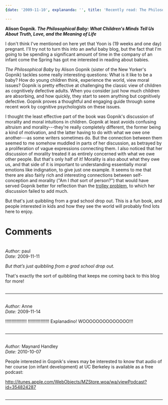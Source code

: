 ```yaml
---
{date: '2009-11-10', explananda: '', title: 'Recently read: The Philosophical Baby'}

---
```

<strong>Alison Gopnik. <em>The Philosophical Baby: What Children's Minds Tell Us About Truth, Love, and the Meaning of Life</em></strong>

I don't think I've mentioned on here yet that Yoon is (19 weeks and one day) pregnant.  I'll try not to turn this into an awful baby blog, but the fact that I'm going to be spending a significant amount of time in the company of an infant come the Spring has got me interested in reading about babies.  

<em>The Philosophical Baby</em> by Alison Gopnik (sister of the New Yorker's Gopnik) tackles some really interesting questions: What is it like to be a baby?  How do young children think, experience the world, view moral  issues?  Gopnik is pretty effective at challenging the classic view of children as cognitively defective adults.  When you consider just how much children are absorbing, and how quickly, they start to seem anything but cognitively defective.  Gopnik proves a thoughtful and engaging guide through some recent work by cognitive psychologists on these issues.

I thought the least effective part of the book was Gopnik's discussion of morality and moral intuitions in children.  Gopnik at least avoids confusing altruism and morality---they're really completely different, the former being a kind of motivation, and the latter having to do with what we owe one another---as some writers sometimes do.  But the connection between them seemed to me somehow muddled in parts of her discussion, as betrayed by a proliferation of vague expressions connecting them.  I also noticed that her discussion of morality treated it as entirely concerned with what we owe other people.  But that's only half of it!  Morality is also about what they owe us, and that side of it is important to understanding essentially moral emotions like indignation, to give just one example.  It seems to me that there are also fairly rich and interesting connections between self-conception and morality ("Am I <em>that</em> sort of person?") that would have served Gopnik better for reflection than the <a href="http://en.wikipedia.org/wiki/Trolley_problem">trolley problem</a>, to which her discussion failed to add much.

But that's just quibbling from a grad school drop out.  This is a fun book, and people interested in kids and how they see the world will probably find lots here to enjoy.


<h1>Comments</h1>


<br/>
<em>Author:</em> paul
<br/><em>Date:</em> 2009-11-11

<I>But that’s just quibbling from a grad school drop out.</i>

That's exactly the sort of quibbling that keeps me coming back to this blog for more!
<br/>
<br/>

*******************************************************************************



<br/>
<em>Author:</em> Anne
<br/><em>Date:</em> 2009-11-14

!!!!!!!!!!!!!!!!!
!!!!!!!!!!!!!!!!!
Explanadino!
WOOOOOOOOOOOOOO!!!
<br/>
<br/>

*******************************************************************************



<br/>
<em>Author:</em> Maynard Handley
<br/><em>Date:</em> 2010-10-07

People interested in Gopnik's views may be interested to know that audio of her course (on infant development) at UC Berkeley is available as a free podcast:

http://itunes.apple.com/WebObjects/MZStore.woa/wa/viewPodcast?id=354824287
<br/>
<br/>

*******************************************************************************

